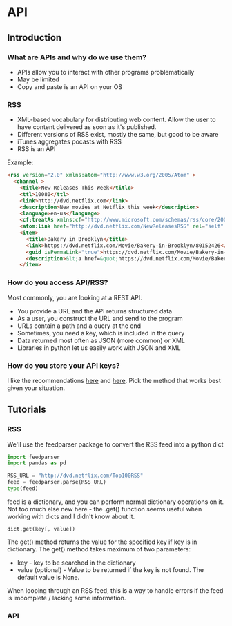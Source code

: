 # API

## Introduction

### What are APIs and why do we use them?

- APIs allow you to interact with other programs problematically 
- May be limited
- Copy and paste is an API on your OS

### RSS

- XML-based vocabulary for distributing web content. Allow the user to have content delivered as soon as it's published. 
- Different versions of RSS exist, mostly the same, but good to be aware
- iTunes aggregates pocasts with RSS
- RSS is an API

Example:

```html
<rss version="2.0" xmlns:atom="http://www.w3.org/2005/Atom" >
  <channel >
    <title>New Releases This Week</title>
    <ttl>10080</ttl>
    <link>http://dvd.netflix.com</link>
    <description>New movies at Netflix this week</description>
    <language>en-us</language>
    <cf:treatAs xmlns:cf="http://www.microsoft.com/schemas/rss/core/2005">list</cf:treatAs>
    <atom:link href="http://dvd.netflix.com/NewReleasesRSS" rel="self" type="application/rss+xml"/>
    <item>
      <title>Bakery in Brooklyn</title>
      <link>https://dvd.netflix.com/Movie/Bakery-in-Brooklyn/80152426</link>
      <guid isPermaLink="true">https://dvd.netflix.com/Movie/Bakery-in-Brooklyn/80152426</guid>
      <description>&lt;a href=&quot;https://dvd.netflix.com/Movie/Bakery-in-Brooklyn/80152426&quot;&gt;&lt;img src=&quot;//secure.netflix.com/us/boxshots/small/80152426.jpg&quot;/&gt;&lt;/a&gt;&lt;br&gt;Vivien and Chloe have just inherited their Aunt's bakery, a boulangerie that has been a cornerstone of the neighborhood for years. Chloe wants a new image and product, while Vivien wants to make sure nothing changes. Their clash of ideas leads to a peculiar solution, they split the shop in half. But Vivien and Chloe will have to learn to overcome their differences in order to save the bakery and everything that truly matters in their lives.</description>
    </item>
```

### How do you access API/RSS?

Most commonly, you are looking at a REST API.
- You provide a URL and the API returns structured data
- As a user, you construct the URL and send to the program
- URLs contain a path and a query at the end
- Sometimes, you need a key, which is included in the query
- Data returned most often as JSON (more common) or XML
- Libraries in python let us easily work with JSON and XML

### How do you store your API keys?

I like the recommendations [here](http://blog.revolutionanalytics.com/2015/11/how-to-store-and-use-authentication-details-with-r.html) and [here](http://www.blacktechdiva.com/hide-api-keys/). Pick the method that works best given your situation. 

## Tutorials

### RSS

We'll use the feedparser package to convert the RSS feed into a python dict

```python 
import feedparser
import pandas as pd

RSS_URL = "http://dvd.netflix.com/Top100RSS"
feed = feedparser.parse(RSS_URL)
type(feed)
```

feed is a dictionary, and you can perform normal dictionary operations on it. Not too much else new here - the .get() function seems useful when working with dicts and I didn't know about it.

`dict.get(key[, value])`

The get() method returns the value for the specified key if key is in dictionary. The get() method takes maximum of two parameters:
- key - key to be searched in the dictionary
- value (optional) - Value to be returned if the key is not found. The default value is None.

When looping through an RSS feed, this is a way to handle errors if the feed is imcomplete / lacking some information.


### API
